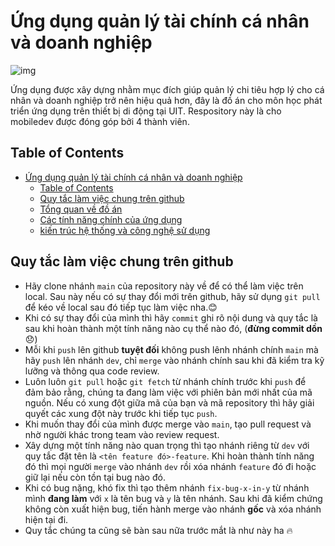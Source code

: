 # Ứng dụng quản lý tài chính cá nhân và doanh nghiệp

![img](/logo.png)

Ứng dụng được xây dựng nhằm mục đích giúp quản lý chi tiêu hợp lý cho cá nhân và doanh nghiệp trở nên hiệu quả hơn, đây là đồ án cho môn học phát triển ứng dụng trên thiết bị di động tại UIT. Respository này là cho mobiledev được đóng góp bởi 4 thành viên.

## Table of Contents
  - [Ứng dụng quản lý tài chính cá nhân và doanh nghiệp](#Ứng-dụng-quản-lý-tài-chính-cá-nhân-và-doanh_nghiệp)
      -  [Table of Contents](#table-of-contents)
      -  [Quy tắc làm việc chung trên github](#quy-tắc-làm-việc-chung-trên-github)
      -  [Tổng quan về đồ án](#tổng-quan-về-đồ-án)
      -  [Các tính năng chính của ứng dụng](#các-tính-năng-chính-của-ứng-dụng)
      -  [kiến trúc hệ thống và công nghệ sử dụng](#kiến-trúc-hệ-thống-và-công-nghệ-sử-dụng)
   
  ## Quy tắc làm việc chung trên github
  - Hãy clone nhánh `main` của repository này về để có thể làm việc trên local. Sau này nếu có sự thay đổi mới trên github, hãy sử dụng `git pull` để kéo về local sau đó tiếp tục làm việc nha.😊
  - Khi có sự thay đổi của mình thì hãy `commit` ghi rõ nội dung và quy tắc là sau khi hoàn thành một tính năng nào cụ thể nào đó, (**đừng commit dồn** 😞)
  - Mỗi khi `push` lên github **tuyệt đối** không push lênh nhánh chính `main` mà hãy `push` lên nhánh `dev`, chỉ `merge` vào nhánh chính sau khi đã kiểm tra kỹ lưỡng và thông qua code review.
  - Luôn luôn `git pull` hoặc `git fetch` từ nhánh chính trước khi `push` để đảm bảo rằng, chúng ta đang làm việc với phiên bản mới nhất của mã nguồn. Nếu có xung đột giữa mã của bạn và mã repository thì hãy giải quyết các xung  đột này trước khi tiếp tục `push`.
  - Khi muốn thay đổi của mình được merge vào `main`, tạo pull request và nhờ người khác trong team vào review request.
  - Xây dựng một tính năng nào quan trọng thì tạo nhánh riêng từ `dev` với quy tắc đặt tên là `<tên feature đó>-feature`. Khi hoàn thành tính năng đó thì mọi người `merge` vào nhánh `dev` rồi xóa nhánh `feature` đó đi hoặc giữ lại nếu còn tồn tại bug nào đó.
  - Khi có bug nặng, khó fix thì tạo thêm nhánh `fix-bug-x-in-y` từ nhánh mình **đang làm** với `x` là tên bug và `y` là tên nhánh. Sau khi đã kiểm chứng không còn xuất hiện bug, tiến hành merge vào nhánh **gốc** và xóa nhánh hiện tại đi.
  - Quy tắc chúng ta cũng sẽ bàn sau nữa trước mắt là như này ha 🔥
